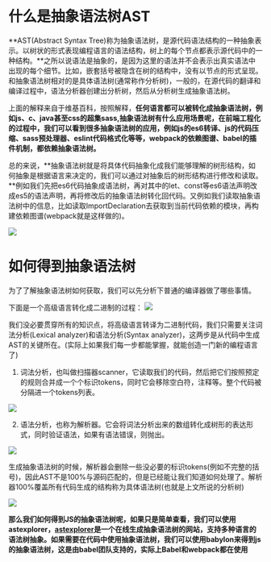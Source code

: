 <!--
 * @Description: 
 * @Author: johe.huang
 * @Date: 2020-07-17 10:56:37
--> 
# 什么是抽象语法树AST
**AST(Abstract Syntax Tree)称为抽象语法树，是源代码语法结构的一种抽象表示。以树状的形式表现编程语言的语法结构，树上的每个节点都表示源代码中的一种结构。**之所以说语法是抽象的，是因为这里的语法并不会表示出真实语法中出现的每个细节。比如，嵌套括号被隐含在树的结构中，没有以节点的形式呈现。  
和抽象语法树相对的是具体语法树(通常称作分析树)，一般的，在源代码的翻译和编译过程中，语法分析器创建出分析树，然后从分析树生成抽象语法树。

上面的解释来自于维基百科，按照解释，**任何语言都可以被转化成抽象语法树，例如js、c、java甚至css的超集sass,抽象语法树有什么应用场景呢，在前端工程化的过程中，我们可以看到很多抽象语法树的应用，例如js的es6转译、js的代码压缩、sass预处理器、eslint代码格式化等等，webpack的依赖图谱、babel的插件机制，都依赖抽象语法树。**

总的来说，**抽象语法树就是将具体代码抽象化成我们能够理解的树形结构，如何抽象是根据语言来决定的，我们可以通过对抽象后的树形结构进行修改和读取。**例如我们先把es6代码抽象成语法树，再对其中的let、const等es6语法声明改成es5的语法声明，再将修改后的抽象语法树转化回代码。又例如我们读取抽象语法树中的信息，比如读取ImportDeclaration去获取到当前代码依赖的模块，再构建依赖图谱(webpack就是这样做的)。


![](https://tva1.sinaimg.cn/large/007S8ZIlgy1ggtt69m6nlj30qo0f0dgt.jpg)


# 如何得到抽象语法树
为了了解抽象语法树如何获取，我们可以先分析下普通的编译器做了哪些事情。

下面是一个高级语言转化成二进制的过程：
![](https://tva1.sinaimg.cn/large/007S8ZIlgy1ggttgw2s62j30qo0f0dhh.jpg)

我们没必要贯穿所有的知识点，将高级语言转译为二进制代码，我们只需要关注词法分析(Lexical analyzer)和语法分析(Syntax analyzer)，这两步是从代码中生成AST的关键所在。(实际上如果我们每一步都能掌握，就能创造一门新的编程语言了)

1. 词法分析，也叫做扫描器scanner，它读取我们的代码，然后把它们按照预定的规则合并成一个个标识tokens，同时它会移除空白符，注释等。整个代码被分隔进一个tokens列表。

![](https://tva1.sinaimg.cn/large/007S8ZIlgy1ggttus9936j30qo0f00tq.jpg)

2. 语法分析，也称为解析器。它会将词法分析出来的数组转化成树形的表达形式，同时验证语法，如果有语法错误，则抛出。

![](https://tva1.sinaimg.cn/large/007S8ZIlgy1ggttypiqqqj30qo0f0q46.jpg)

生成抽象语法树的时候，解析器会删除一些没必要的标识tokens(例如不完整的括号)，因此AST不是100%与源码匹配的，但是已经能让我们知道如何处理了。解析器100%覆盖所有代码生成的结构称为具体语法树(也就是上文所说的分析树)

![](https://tva1.sinaimg.cn/large/007S8ZIlgy1ggtu0mm678j30qo0f0wfh.jpg)

**那么我们如何得到JS的抽象语法树呢，如果只是简单查看，我们可以使用astexplorer，[astexplorer](https://astexplorer.net/)是一个在线生成抽象语法树的网站，支持多种语言的语法树抽象。如果需要在代码中使用抽象语法树，我们可以使用babylon来得到js的抽象语法树，这是由babel团队支持的，实际上Babel和webpack都在使用**


